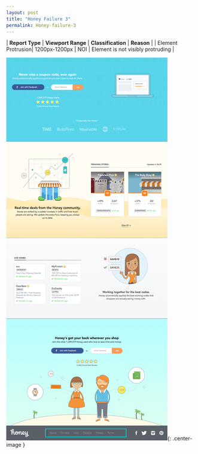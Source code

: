 ```yaml
---
layout: post
title: "Honey Failure 3"
permalink: Honey-failure-3
---
```

| **Report Type** | **Viewport Range** | **Classification** | **Reason** |
| Element Protrusion| 1200px-1200px | NOI | Element is not visibly protruding | 

![Screenshot of the fault](assets/images/Honey/fault3/overflow-Width1200.png){: .center-image }